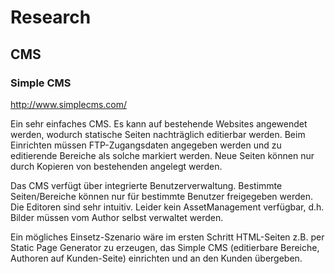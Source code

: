 # Research
## CMS
### Simple CMS
http://www.simplecms.com/

Ein sehr einfaches CMS. Es kann auf bestehende Websites angewendet werden, wodurch statische Seiten nachträglich editierbar werden. Beim Einrichten müssen FTP-Zugangsdaten angegeben werden und zu editierende Bereiche als solche markiert werden. Neue Seiten können nur durch Kopieren von bestehenden angelegt werden.

Das CMS verfügt über integrierte Benutzerverwaltung. Bestimmte Seiten/Bereiche können nur für bestimmte Benutzer freigegeben werden. Die Editoren sind sehr intuitiv. Leider kein AssetManagement verfügbar, d.h. Bilder müssen vom Author selbst verwaltet werden.

Ein mögliches Einsetz-Szenario wäre im ersten Schritt HTML-Seiten z.B. per Static Page Generator zu erzeugen, das Simple CMS (editierbare Bereiche, Authoren auf Kunden-Seite) einrichten und an den Kunden übergeben.
